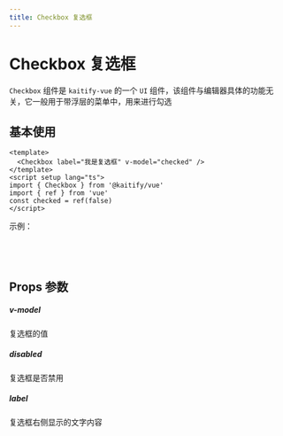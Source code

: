 ```yaml
---
title: Checkbox 复选框
---
```


# Checkbox 复选框

`Checkbox` 组件是 `kaitify-vue` 的一个 `UI` 组件，该组件与编辑器具体的功能无关，它一般用于带浮层的菜单中，用来进行勾选

## 基本使用

```vue
<template>
  <Checkbox label="我是复选框" v-model="checked" />
</template>
<script setup lang="ts">
import { Checkbox } from '@kaitify/vue'
import { ref } from 'vue'
const checked = ref(false)
</script>
```

示例：

<div style="display:flex;align-items:center;height:40px;padding:0 10px;">
  <Checkbox label="我是复选框" v-model="checked" />
  <Checkbox style="margin-left:10px;" label="我是复选框" v-model="checked" disabled />
</div>

<script lang="ts" setup>
import { Checkbox } from '../../lib/kaitify-vue.es.js'
import { ref } from 'vue'
const checked = ref(false)
</script>

## Props 参数

##### v-model <Badge type="danger" text="boolean" />

复选框的值

##### disabled <Badge type="danger" text="boolean" />

复选框是否禁用

##### label <Badge type="danger" text="string" />

复选框右侧显示的文字内容
